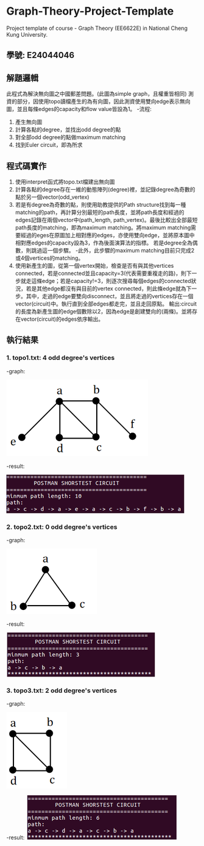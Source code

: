# Graph-Theory-Project-Template
Project template of course - Graph Theory (EE6622E) in National Cheng Kung University.

## 學號: E24044046

## 解題邏輯
此程式為解決無向圖之中國郵差問題。(此圖為simple graph，且權重皆相同)
測資的部分，因使用topo讀檔產生的為有向圖，因此測資使用雙向edge表示無向圖，並且每條edges的capacity和flow value皆設為1。
-流程:
1. 產生無向圖
2. 計算各點的degree，並找出odd degree的點
3. 對全部odd degree的點做maximum matching
4. 找到Euler circuit，即為所求

## 程式碼實作
1. 使用interpret函式將topo.txt檔建出無向圖
2. 計算各點的degree存在一維的動態陣列(degree)裡，並記錄degree為奇數的點於另一個vector(odd_vertex)
3. 若是有degree為奇數的點，則使用助教提供的Path structure找到每一種matching的path，再計算分別最短的path長度，並將path長度和經過的edges記錄在兩個vector中(path_length, path_vertex)。最後比較出全部最短path長度的matching，即為maximum matching。將maximum matching需要經過的eges在原圖加上相對應的edges，亦使用雙向edge，並將原本圖中相對應edges的capacity設為3，作為後面演算法的指標。
若是degree全為偶數，則跳過這一個步驟。
-此外，此步驟的maximum matching目前只完成2或4個vertices的matching。
4. 使用新產生的圖，從第一個vertex開始，檢查是否有與其他vertices connected，若是connected並且capacity=3(代表需要重複走的路)，則下一步就走這條edge；若是capacity!=3，則逐次搜尋每個edges的connected狀況，若是其他edge都沒有與目前的vertex connected，則此條edge就為下一步。其中，走過的edge要雙向disconnect，並且將走過的vertices存在一個vector(circuit)中。執行直到全部edges都走完，並且走回原點。
輸出:circuit的長度為新產生圖的edge個數除以2，因為edge是創建雙向的(兩條)。並將存在vector(circuit)的edges依序輸出。

## 執行結果
### 1. topo1.txt: 4 odd degree's vertices
-graph:

![](https://github.com/tysh0738/2019-spring-gt/blob/master/img/graph1.PNG)

-result:

![](https://github.com/tysh0738/2019-spring-gt/blob/master/img/topo1.PNG)

### 2. topo2.txt: 0 odd degree's vertices
-graph:

![](https://github.com/tysh0738/2019-spring-gt/blob/master/img/graph2.PNG)

-result:

![](https://github.com/tysh0738/2019-spring-gt/blob/master/img/topo2.PNG)

### 3. topo3.txt: 2 odd degree's vertices
-graph:

![](https://github.com/tysh0738/2019-spring-gt/blob/master/img/graph3.PNG)

-result:
![](https://github.com/tysh0738/2019-spring-gt/blob/master/img/topo3.PNG)
